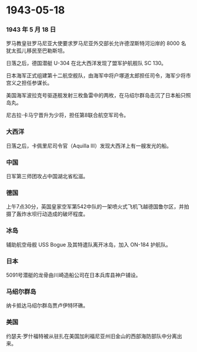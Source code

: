 # 1943-05-18

### 1943 年 5 月 18 日

罗马教皇驻罗马尼亚大使要求罗马尼亚外交部长允许德涅斯特河沿岸的 8000
名犹太孤儿移民至巴勒斯坦。

日落之后，德国潜艇 U-304 在北大西洋发现了盟军护航舰队 SC 130。

日本海军正式组建第十二航空舰队，由海军中将户塚道太郎担任司令，海军少将市宫义之担任参谋长。

美国海军波拉克号驱逐舰发射三枚鱼雷中的两枚，在马绍尔群岛击沉了日本船只照岛丸。

尼古拉·卡马宁晋升为少将，担任第8联合航空军司令。

### 大西洋

日落之后，卡佩里尼司令官（Aquilla III）发现大西洋上有一艘发光的船。

### 中国

日军第三师团攻占中国湖北省松滋。

### 德国

上午7点30分，英国皇家空军第542中队的一架喷火式飞机飞越德国鲁尔区，并拍摄了轰炸水坝行动造成的破坏程度。

### 冰岛

辅助航空母舰 USS Bogue 及其特遣队离开冰岛，加入 ON-184 护航队。

### 日本

5091号潜艇的龙骨由川崎造船公司在日本兵库县神户铺设。

### 马绍尔群岛

纳卡抵达马绍尔群岛贾卢伊特环礁。

### 美国

约瑟夫·罗什福特被从驻扎在美国加利福尼亚州旧金山的西部海防部队中分离出来。